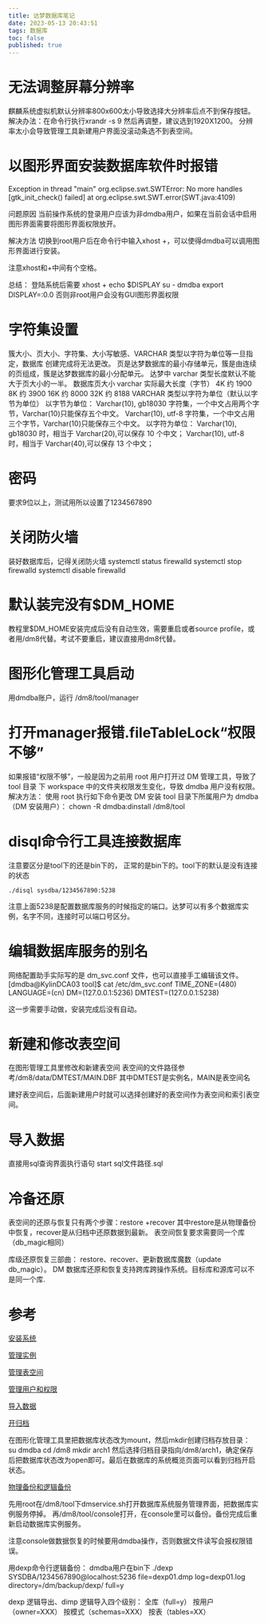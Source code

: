 ```yaml
---
title: 达梦数据库笔记
date: 2023-05-13 20:43:51
tags: 数据库
toc: false
published: true
---
```


# 无法调整屏幕分辨率
麒麟系统虚拟机默认分辨率800x600太小导致选择大分辨率后点不到保存按钮。
解决办法：在命令行执行xrandr -s 9 然后再调整，建议选到1920X1200。 
分辨率太小会导致管理工具新建用户界面没滚动条选不到表空间。




# 以图形界面安装数据库软件时报错

Exception in thread "main" org.eclipse.swt.SWTError: No more handles [gtk_init_check() failed]
    at org.eclipse.swt.SWT.error(SWT.java:4109)

问题原因
当前操作系统的登录用户应该为非dmdba用户，如果在当前会话中启用图形界面需要将图形界面权限放开。

解决方法
切换到root用户后在命令行中输入xhost +，可以使得dmdba可以调用图形界面进行安装。

注意xhost和+中间有个空格。

总结：
登陆系统后需要
xhost +
echo $DISPLAY
su - dmdba
export DISPLAY=:0.0
否则非root用户会没有GUI图形界面权限

# 字符集设置
簇大小、页大小、字符集、大小写敏感、VARCHAR 类型以字符为单位等一旦指定，数据库
创建完成将无法更改。
页是达梦数据库的最小存储单元，簇是由连续的页组成，簇是达梦数据库的最小分配单元。
达梦中 varchar 类型长度默认不能大于页大小的一半。
数据库页大小 varchar 实际最大长度（字节）
4K 约 1900
8K 约 3900
16K 约 8000
32K 约 8188
VARCHAR 类型以字符为单位（默认以字节为单位）
以字节为单位：
Varchar(10), gb18030 字符集，一个中文占用两个字节，Varchar(10)只能保存五个中文。
Varchar(10), utf-8 字符集，一个中文占用三个字节，Varchar(10)只能保存三个中文。
以字符为单位：
Varchar(10), gb18030 时，相当于 Varchar(20),可以保存 10 个中文；
Varchar(10), utf-8 时，相当于 Varchar(40),可以保存 13 个中文；

# 密码
要求9位以上，测试用所以设置了1234567890

# 关闭防火墙
装好数据库后，记得关闭防火墙
systemctl status firewalld
systemctl stop firewalld
systemctl disable firewalld

# 默认装完没有$DM_HOME
教程里$DM_HOME安装完成后没有自动生效，需要重启或者source profile，或者用/dm8代替。考试不要重启，建议直接用dm8代替。

# 图形化管理工具启动
用dmdba账户，运行 /dm8/tool/manager


# 打开manager报错.fileTableLock“权限不够”
如果报错“权限不够”，一般是因为之前用 root 用户打开过 DM 管理工具，导致了 tool 目录
下 workspace 中的文件夹权限发生变化，导致 dmdba 用户没有权限。
解决方法：
使用 root 执行如下命令更改 DM 安装 tool 目录下所属用户为 dmdba（DM 安装用户）：
chown -R dmdba:dinstall /dm8/tool

# disql命令行工具连接数据库
注意要区分是tool下的还是bin下的，
正常的是bin下的。tool下的默认是没有连接的状态
```
./disql sysdba/1234567890:5238
```
注意上面5238是配置数据库服务的时候指定的端口。达梦可以有多个数据库实例，名字不同，连接时可以端口号区分。

# 编辑数据库服务的别名
网络配置助手实际写的是 dm_svc.conf 文件，也可以直接手工编辑该文件。
[dmdba@KylinDCA03 tool]$ cat /etc/dm_svc.conf
TIME_ZONE=(480)
LANGUAGE=(cn)
DM=(127.0.0.1:5236)
DMTEST=(127.0.0.1:5238)

这一步需要手动做，安装完成后没有自动。

# 新建和修改表空间

在图形管理工具里修改和新建表空间
表空间的文件路径参考/dm8/data/DMTEST/MAIN.DBF
其中DMTEST是实例名，MAIN是表空间名

建好表空间后，后面新建用户时就可以选择创建好的表空间作为表空间和索引表空间。

# 导入数据
直接用sql查询界面执行语句
start sql文件路径.sql

# 冷备还原
表空间的还原与恢复只有两个步骤：restore +recover
其中restore是从物理备份中恢复，recover是从归档中还原数据到最新。
表空间恢复要求需要同一个库（db_magic相同）


库级还原恢复三部曲：
restore、recover、更新数据库魔数（update db_magic）。
DM 数据库还原和恢复支持跨库跨操作系统。目标库和源库可以不是同一个库.

# 参考
[安装系统](https://www.bilibili.com/video/BV1XG4y1i7w1/?spm_id_from=333.788.recommend_more_video.2&vd_source=bb33ada5ced7817c4c4746122e65a6aa)


[管理实例](https://www.bilibili.com/video/BV1yW4y1278k/?spm_id_from=333.788.recommend_more_video.2&vd_source=bb33ada5ced7817c4c4746122e65a6aa)


[管理表空间](https://www.bilibili.com/video/BV1Ce4y1Q7Rh/?spm_id_from=333.788.recommend_more_video.-1&vd_source=bb33ada5ced7817c4c4746122e65a6aa)


[管理用户和权限](https://www.bilibili.com/video/BV1BG4y1i7Zo/?spm_id_from=333.788.recommend_more_video.0&vd_source=bb33ada5ced7817c4c4746122e65a6aa)


[导入数据](https://www.bilibili.com/video/BV1WS4y1t7om/?spm_id_from=333.788.recommend_more_video.6&vd_source=bb33ada5ced7817c4c4746122e65a6aa)

[开归档](https://www.bilibili.com/video/BV1dS4y147BQ/?spm_id_from=333.788.recommend_more_video.8&vd_source=bb33ada5ced7817c4c4746122e65a6aa)

在图形化管理工具里把数据库状态改为mount，然后mkdir创建归档存放目录：
su dmdba
cd /dm8
mkdir arch1
然后选择归档目录指向/dm8/arch1，确定保存后把数据库状态改为open即可。最后在数据库的系统概览页面可以看到归档开启状态。

[物理备份和逻辑备份](https://www.bilibili.com/video/BV1N94y1D7ut/?spm_id_from=333.788.recommend_more_video.0&vd_source=bb33ada5ced7817c4c4746122e65a6aa)

先用root在/dm8/tool下dmservice.sh打开数据库系统服务管理界面，把数据库实例服务停掉。
再/dm8/tool/console打开，在console里可以备份。备份完成后重新启动数据库实例服务。


注意console做数据恢复的时候要用dmdba操作，否则数据文件读写会报权限错误。

用dexp命令行逻辑备份：
dmdba用户在bin下 ./dexp SYSDBA/1234567890@localhost:5236 file=dexp01.dmp log=dexp01.log directory=/dm/backup/dexp/ full=y

dexp 逻辑导出、dimp 逻辑导入四个级别：
全库（full=y）
按用户（owner=XXX）
按模式（schemas=XXX）
按表（tables=XX）




